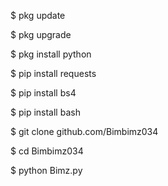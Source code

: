 $ pkg update

$ pkg upgrade

$ pkg install python

$ pip install requests

$ pip install bs4

$ pip install bash

$ git clone github.com/Bimbimz034

$ cd Bimbimz034

$ python Bimz.py
